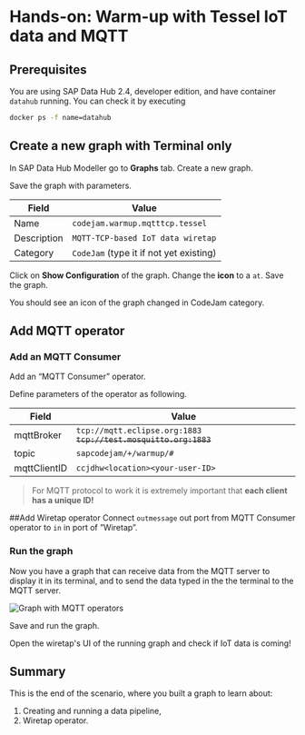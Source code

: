 # Hands-on: Warm-up with Tessel IoT data and MQTT



## Prerequisites
You are using SAP Data Hub 2.4, developer edition, and have container `datahub` running. You can check it by executing
```sh
docker ps -f name=datahub
```

## Create a new graph with Terminal only
In SAP Data Hub Modeller go to **Graphs** tab. Create a new graph.

Save the graph with parameters.

|Field|Value|
|-|-|
|Name|`codejam.warmup.mqtttcp.tessel`|
|Description|`MQTT-TCP-based IoT data wiretap`|
|Category|`CodeJam` (type it if not yet existing)|

Click on **Show Configuration** of the graph. Change the **icon** to a `at`. Save the graph.

You should see an icon of the graph changed in CodeJam category.

## Add MQTT operator
### Add an MQTT Consumer
Add an “MQTT Consumer” operator.

Define parameters of the operator as following.

|Field|Value|
|-|-|
|mqttBroker|`tcp://mqtt.eclipse.org:1883` ~~`tcp://test.mosquitto.org:1883`~~|
|topic|`sapcodejam/+/warmup/#`|
|mqttClientID|`ccjdhw<location><your-user-ID>`|

>For MQTT protocol to work it is extremely important that **each client has a unique ID!**

##Add Wiretap operator
Connect `outmessage` out port from MQTT Consumer operator to `in` in port of ”Wiretap”.

### Run the graph
Now you have a graph that can receive data from the MQTT server to display it in its terminal, and to send the data typed in the the terminal to the MQTT server.

![Graph with MQTT operators](images/cjdhchat040.jpg)

Save and run the graph.

Open the wiretap's UI of the running graph and check if IoT data is coming!

## Summary
This is the end of the scenario, where you built a graph to learn about:
1. Creating and running a data pipeline,
2. Wiretap operator.
